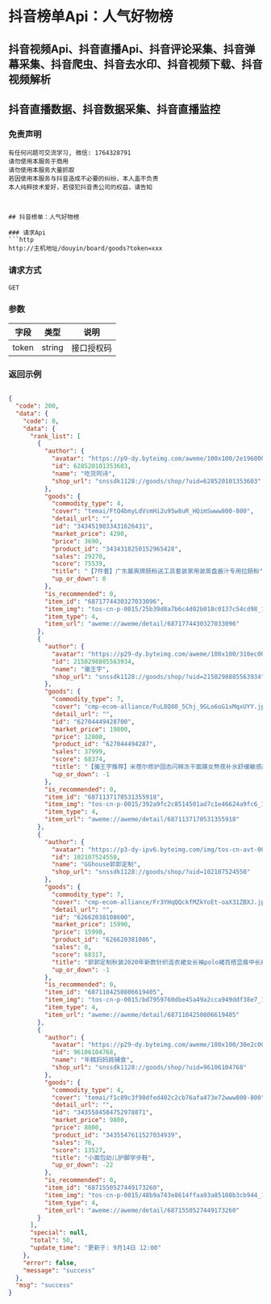 # 抖音榜单Api：人气好物榜

## 抖音视频Api、抖音直播Api、抖音评论采集、抖音弹幕采集、抖音爬虫、抖音去水印、抖音视频下载、抖音视频解析
## 抖音直播数据、抖音数据采集、抖音直播监控

### 免责声明
```
有任何问题可交流学习, 微信: 1764328791
请勿使用本服务于商用
请勿使用本服务大量抓取
若因使用本服务与抖音造成不必要的纠纷，本人盖不负责
本人纯粹技术爱好，若侵犯抖音贵公司的权益，请告知
```
```


## 抖音榜单：人气好物榜

### 请求Api
```http
http://主机地址/douyin/board/goods?token=xxx

```

### 

### 请求方式
```http
GET
```

### 

### 参数
| 字段 | 类型 | 说明 |
| --- | --- | --- |
| token | string | 接口授权码 |


### 

### 返回示例
```json

{
  "code": 200,
  "data": {
    "code": 0,
    "data": {
      "rank_list": [
        {
          "author": {
            "avatar": "https://p9-dy.byteimg.com/aweme/100x100/2e1960006db158c85c09d.jpeg?from=4010531038",
            "id": 628520101353603,
            "name": "吃货阿诗",
            "shop_url": "snssdk1128://goods/shop/?uid=628520101353603"
          },
          "goods": {
            "commodity_type": 4,
            "cover": "temai/FtQ4bmyLdVsmHi2u95w8uR_HQimSwww800-800",
            "detail_url": "",
            "id": "3434519033431626431",
            "market_price": 4290,
            "price": 3690,
            "product_id": "3434318250152965428",
            "sales": 29270,
            "score": 75539,
            "title": "【7件套】广东晨爽牌肠粉送工具套装家用装蒸盘酱汁专用拉肠粉",
            "up_or_down": 0
          },
          "is_recommended": 0,
          "item_id": "6871774430327033096",
          "item_img": "tos-cn-p-0015/25b39d8a7b6c4d02b018c0137c54cd98_1599959699",
          "item_type": 4,
          "item_url": "aweme://aweme/detail/6871774430327033096"
        },
        {
          "author": {
            "avatar": "https://p29-dy.byteimg.com/aweme/100x100/310ec000271943dfe24f0.jpeg?from=4010531038",
            "id": 2150298885563934,
            "name": "骆王宇",
            "shop_url": "snssdk1128://goods/shop/?uid=2150298885563934"
          },
          "goods": {
            "commodity_type": 7,
            "cover": "cmp-ecom-alliance/FuL8Q80_5Chj_9GLo6oG1xMqxUYY.jpg",
            "detail_url": "",
            "id": "62704449428700",
            "market_price": 19800,
            "price": 12800,
            "product_id": "627044494287",
            "sales": 37999,
            "score": 68374,
            "title": "【骆王宇推荐】米蓓尔修护固态闪释冻干面膜女熬夜补水舒缓敏感肌",
            "up_or_down": -1
          },
          "is_recommended": 0,
          "item_id": "6871137170531355918",
          "item_img": "tos-cn-p-0015/392a9fc2c8514501ad7c1e46624a9fc6_1599811314",
          "item_type": 4,
          "item_url": "aweme://aweme/detail/6871137170531355918"
        },
        {
          "author": {
            "avatar": "https://p3-dy-ipv6.byteimg.com/img/tos-cn-avt-0015/0aa0f475c73557a8b9636a8c440373a6~c5_100x100.jpeg?from=4010531038",
            "id": 102107524550,
            "name": "GGhouse郭郭定制",
            "shop_url": "snssdk1128://goods/shop/?uid=102107524550"
          },
          "goods": {
            "commodity_type": 7,
            "cover": "cmp-ecom-alliance/Fr3YHqQQckfMZkYoEt-oaX31ZBXJ.jpg",
            "detail_url": "",
            "id": "62662038108600",
            "market_price": 15990,
            "price": 15990,
            "product_id": "626620381086",
            "sales": 0,
            "score": 68317,
            "title": "郭郭定制秋装2020年新款针织连衣裙女长袖polo裙百搭显瘦中长裙",
            "up_or_down": -1
          },
          "is_recommended": 0,
          "item_id": "6871104250806619405",
          "item_img": "tos-cn-p-0015/bd7959760dbe45a49a2cca949ddf38e7_1599803631",
          "item_type": 4,
          "item_url": "aweme://aweme/detail/6871104250806619405"
        },
        {
          "author": {
            "avatar": "https://p29-dy.byteimg.com/aweme/100x100/30e2c0006cdc6d6495bef.jpeg?from=4010531038",
            "id": 96106104768,
            "name": "年糕妈妈挑辅食",
            "shop_url": "snssdk1128://goods/shop/?uid=96106104768"
          },
          "goods": {
            "commodity_type": 4,
            "cover": "temai/f1c89c3f90dfed402c2cb76afa473e72www800-800",
            "detail_url": "",
            "id": "3435584584752978871",
            "market_price": 9800,
            "price": 8800,
            "product_id": "3435547611527034939",
            "sales": 76,
            "score": 13527,
            "title": "小面包幼儿护脚学步鞋",
            "up_or_down": -22
          },
          "is_recommended": 0,
          "item_id": "6871550527449173260",
          "item_img": "tos-cn-p-0015/48b9a743e8614ffaa93a85108b3cb944_1599907572",
          "item_type": 4,
          "item_url": "aweme://aweme/detail/6871550527449173260"
        }
      ],
      "special": null,
      "total": 50,
      "update_time": "更新于: 9月14日 12:00"
    },
    "error": false,
    "message": "success"
  },
  "msg": "success"
}
```


